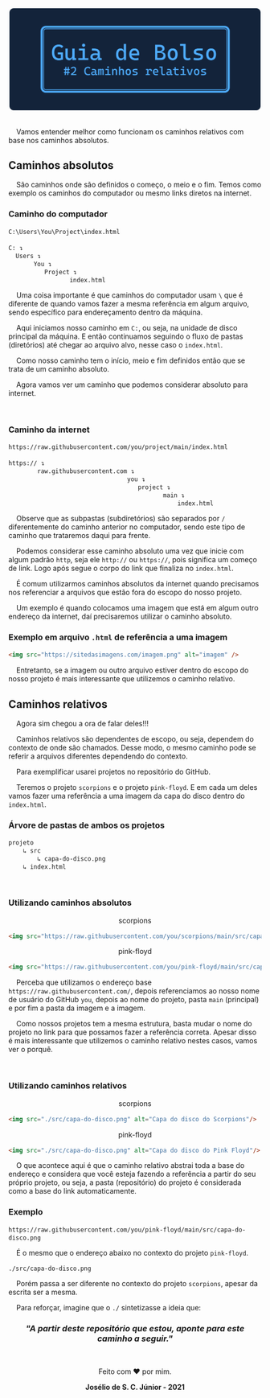<div align="center">
    <img src="banner.png" width="500px" />
</div><br>

&nbsp;&nbsp;&nbsp;&nbsp;Vamos entender melhor como funcionam os caminhos relativos com base nos caminhos absolutos.

## Caminhos absolutos
&nbsp;&nbsp;&nbsp;&nbsp;São caminhos onde são definidos o começo, o meio e o fim. Temos como exemplo os caminhos do computador ou mesmo links diretos na internet.

### Caminho do computador
~~~
C:\Users\You\Project\index.html

C: ↴
  Users ↴
       You ↴
          Project ↴
                 index.html
~~~

&nbsp;&nbsp;&nbsp;&nbsp;Uma coisa importante é que caminhos do computador usam ` \ ` que é diferente de quando vamos fazer a mesma referência em algum arquivo, sendo específico para endereçamento dentro da máquina.

&nbsp;&nbsp;&nbsp;&nbsp;Aqui iniciamos nosso caminho em `C:`, ou seja, na unidade de disco principal da máquina. E então continuamos seguindo o fluxo de pastas (diretórios) até chegar ao arquivo alvo, nesse caso o `index.html`.

&nbsp;&nbsp;&nbsp;&nbsp;Como nosso caminho tem o início, meio e fim definidos então que se trata de um caminho absoluto.

&nbsp;&nbsp;&nbsp;&nbsp;Agora vamos ver um caminho que podemos considerar absoluto para internet.

<br>

### Caminho da internet
~~~
https://raw.githubusercontent.com/you/project/main/index.html

https:// ↴
        raw.githubusercontent.com ↴
                                 you ↴
                                    project ↴
                                           main ↴
                                               index.html
~~~
&nbsp;&nbsp;&nbsp;&nbsp;Observe que as subpastas (subdiretórios) são separados por ` / ` diferentemente do caminho anterior no computador, sendo este tipo de caminho que trataremos daqui para frente.

&nbsp;&nbsp;&nbsp;&nbsp;Podemos considerar esse caminho absoluto uma vez que inicie com algum padrão `http`, seja ele `http://` ou `https://`, pois significa um começo de link. Logo após segue o corpo do link que finaliza no `index.html`.

&nbsp;&nbsp;&nbsp;&nbsp;É comum utilizarmos caminhos absolutos da internet quando precisamos nos referenciar a arquivos que estão fora do escopo do nosso projeto.

&nbsp;&nbsp;&nbsp;&nbsp;Um exemplo é quando colocamos uma imagem que está em algum outro endereço da internet, daí precisaremos utilizar o caminho absoluto.

### Exemplo em arquivo `.html` de referência a uma imagem
~~~html
<img src="https://sitedasimagens.com/imagem.png" alt="imagem" />
~~~

&nbsp;&nbsp;&nbsp;&nbsp;Entretanto, se a imagem ou outro arquivo estiver dentro do escopo do nosso projeto é mais interessante que utilizemos o caminho relativo.

## Caminhos relativos
&nbsp;&nbsp;&nbsp;&nbsp;Agora sim chegou a ora de falar deles!!!

&nbsp;&nbsp;&nbsp;&nbsp;Caminhos relativos são dependentes de escopo, ou seja, dependem do contexto de onde são chamados. Desse modo, o mesmo caminho pode se referir a arquivos diferentes dependendo do contexto.

&nbsp;&nbsp;&nbsp;&nbsp;Para exemplificar usarei projetos no repositório do GitHub.

&nbsp;&nbsp;&nbsp;&nbsp;Teremos o projeto `scorpions` e o projeto `pink-floyd`. E em cada um deles vamos fazer uma referência a uma imagem da capa do disco dentro do `index.html`.

### Árvore de pastas de ambos os projetos
~~~
projeto
    ↳ src
        ↳ capa-do-disco.png
    ↳ index.html
~~~
<br>

### Utilizando caminhos absolutos

<span align="center">

scorpions

</span>

~~~html
<img src="https://raw.githubusercontent.com/you/scorpions/main/src/capa-do-disco.png" alt="Capa do disco do Scorpions"/>
~~~

<span align="center">

pink-floyd

</span>

~~~html
<img src="https://raw.githubusercontent.com/you/pink-floyd/main/src/capa-do-disco.png" alt="Capa do disco do Pink Floyd"/>
~~~


&nbsp;&nbsp;&nbsp;&nbsp;Perceba que utilizamos o endereço base `https://raw.githubusercontent.com/`, depois referenciamos ao nosso nome de usuário do GitHub `you`, depois ao nome do projeto, pasta `main` (principal) e por fim a pasta da imagem e a imagem.

&nbsp;&nbsp;&nbsp;&nbsp;Como nossos projetos tem a mesma estrutura, basta mudar o nome do projeto no link para que possamos fazer a referência correta. Apesar disso é mais interessante que utilizemos o caminho relativo nestes casos, vamos ver o porquê.

<br>

### Utilizando caminhos relativos

<span align="center">

scorpions

</span>

~~~html
<img src="./src/capa-do-disco.png" alt="Capa do disco do Scorpions"/>
~~~

<span align="center">

pink-floyd

</span>

~~~html
<img src="./src/capa-do-disco.png" alt="Capa do disco do Pink Floyd"/>
~~~

&nbsp;&nbsp;&nbsp;&nbsp;O que acontece aqui é que o caminho relativo abstrai toda a base do endereço e considera que você esteja fazendo a referência a partir do seu próprio projeto, ou seja, a pasta (repositório) do projeto é considerada como a base do link automaticamente.

### Exemplo
~~~
https://raw.githubusercontent.com/you/pink-floyd/main/src/capa-do-disco.png
~~~

&nbsp;&nbsp;&nbsp;&nbsp;É o mesmo que o endereço abaixo no contexto do projeto `pink-floyd`.

~~~
./src/capa-do-disco.png
~~~

&nbsp;&nbsp;&nbsp;&nbsp;Porém passa a ser diferente no contexto do projeto `scorpions`, apesar da escrita ser a mesma.

&nbsp;&nbsp;&nbsp;&nbsp;Para reforçar, imagine que o `./` sintetizasse a ideia que: 

<div align="center">

### *"A partir deste repositório que estou, aponte para este caminho a seguir."*

</div>

<br>

<div align="center">
    
Feito com ❤️ por mim.

**Josélio de S. C. Júnior - 2021**

</div>